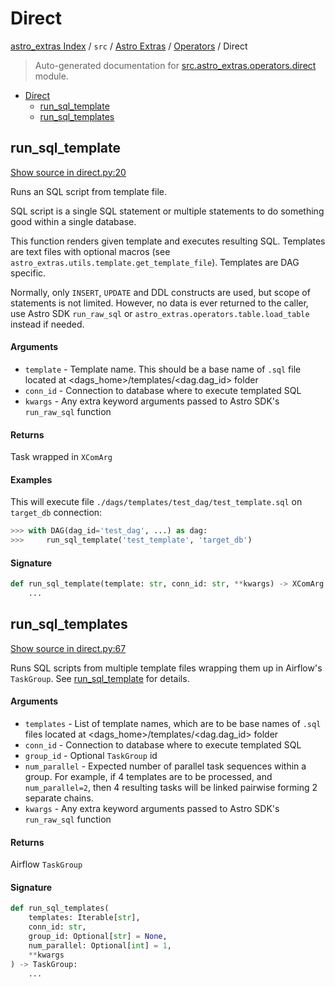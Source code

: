 # Direct

[astro_extras Index](../../../README.md#astro_extras-index) /
`src` /
[Astro Extras](../index.md#astro-extras) /
[Operators](./index.md#operators) /
Direct

> Auto-generated documentation for [src.astro_extras.operators.direct](https://github.com/skolchin/astro-extras/blob/main/src/astro_extras/operators/direct.py) module.

- [Direct](#direct)
  - [run_sql_template](#run_sql_template)
  - [run_sql_templates](#run_sql_templates)

## run_sql_template

[Show source in direct.py:20](https://github.com/skolchin/astro-extras/blob/main/src/astro_extras/operators/direct.py#L20)

Runs an SQL script from template file.

SQL script is a single SQL statement or multiple statements
to do something good within a single database.

This function renders given template and executes resulting SQL. Templates are
text files with optional macros (see `astro_extras.utils.template.get_template_file`).
Templates are DAG specific.

Normally, only `INSERT`, `UPDATE` and DDL constructs are used,
but scope of statements is not limited. However, no data is ever returned to the caller,
use Astro SDK `run_raw_sql` or `astro_extras.operators.table.load_table` instead if needed.

#### Arguments

- `template` - Template name. This should be a base name of `.sql` file
    located at <dags_home>/templates/<dag.dag_id> folder
- `conn_id` - Connection to database where to execute templated SQL
- `kwargs` - Any extra keyword arguments passed to Astro SDK's `run_raw_sql` function

#### Returns

Task wrapped in `XComArg`

#### Examples

This will execute file `./dags/templates/test_dag/test_template.sql`
on `target_db` connection:

```python
>>> with DAG(dag_id='test_dag', ...) as dag:
>>>     run_sql_template('test_template', 'target_db')
```

#### Signature

```python
def run_sql_template(template: str, conn_id: str, **kwargs) -> XComArg:
    ...
```



## run_sql_templates

[Show source in direct.py:67](https://github.com/skolchin/astro-extras/blob/main/src/astro_extras/operators/direct.py#L67)

 Runs SQL scripts from multiple template files wrapping them up
in Airflow's `TaskGroup`. See [run_sql_template](#run_sql_template) for details.

#### Arguments

- `templates` - List of template names, which are to be base names of `.sql` files
    located at <dags_home>/templates/<dag.dag_id> folder
- `conn_id` - Connection to database where to execute templated SQL
- `group_id` - Optional `TaskGroup` id
- `num_parallel` - Expected number of parallel task sequences within a group.
    For example, if 4 templates are to be processed, and `num_parallel=2`,
    then 4 resulting tasks will be linked pairwise forming 2 separate chains.
- `kwargs` - Any extra keyword arguments passed to Astro SDK's `run_raw_sql` function

#### Returns

Airflow `TaskGroup`

#### Signature

```python
def run_sql_templates(
    templates: Iterable[str],
    conn_id: str,
    group_id: Optional[str] = None,
    num_parallel: Optional[int] = 1,
    **kwargs
) -> TaskGroup:
    ...
```